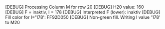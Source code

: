 [DEBUG] Processing Column M for row 20
[DEBUG] H20 value: 160
[DEBUG] F = inaktiv, I = 178
[DEBUG] Interpreted F (lower): inaktiv
[DEBUG] Fill color for I='178': FF92D050
[DEBUG] Non-green fill. Writing I value '178' to M20
